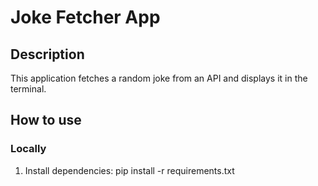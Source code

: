 # Joke Fetcher App

## Description
This application fetches a random joke from an API and displays it in the terminal.

## How to use

### Locally
1. Install dependencies:
   pip install -r requirements.txt
